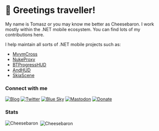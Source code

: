 # 👋 Greetings traveller!

My name is Tomasz or you may know me better as Cheesebaron. I work mostly within the .NET mobile ecosystem. You can find lots of my contributions here.

I help maintain all sorts of .NET mobile projects such as:
- [MvvmCross](https://github.com/MvvmCross/MvvmCross)
- [NukeProxy](https://github.com/roubachof/NukeProxy)
- [BTProgressHUD](https://github.com/redth-org/BTProgressHUD)
- [AndHUD](https://github.com/redth-org/AndHUD)
- [SkiaScene](https://github.com/Cheesebaron/SkiaScene)

### Connect with me

[![Blog](https://img.shields.io/badge/blog-FFA500?style=for-the-badge&logo=rss&logoColor=white)](https://blog.ostebaronen.dk)
[![Twitter](https://img.shields.io/badge/twitter-1DA1F2?style=for-the-badge&logo=twitter&logoColor=white)](https://twitter.com/Cheesebaron)
[![Blue Sky](https://img.shields.io/badge/bluesky-0285FF?style=for-the-badge&logo=bluesky&logoColor=white)](https://bsky.app/profile/ostebaronen.dk)
[![Mastodon](https://img.shields.io/badge/mastodon-6364FF?style=for-the-badge&logo=mastodon&logoColor=white)](https://fosstodon.org/@Cheesebaron)
[![Donate](https://img.shields.io/badge/💛_donate-f96854.svg?style=for-the-badge)](https://github.com/sponsors/Cheesebaron)

### Stats


<p><img align="left" src="https://github-readme-stats.vercel.app/api/top-langs?username=Cheesebaron&show_icons=true&locale=en&layout=compact&theme=radical" alt="Cheesebaron" /></p>
<p>&nbsp;<img align="center" src="https://github-readme-stats.vercel.app/api?username=Cheesebaron&show_icons=true&locale=en&theme=radical" alt="Cheesebaron" /></p>
